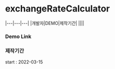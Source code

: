 # exchangeRateCalculator

|---|---|---|
|개발자|DEMO|제작기간|
||||

### Demo Link

### 제작기간
start : 2022-03-15